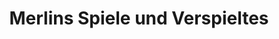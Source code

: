 ---
title: "Merlins Spiele und Verspieltes"
url: /wiesbaden/merlins-spiele-und-verspieltes/
shop: Spielzeug
---